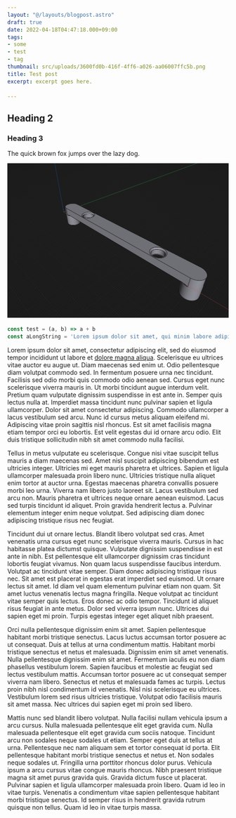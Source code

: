 ```yaml
---
layout: "@/layouts/blogpost.astro"
draft: true
date: 2022-04-18T04:47:18.000+09:00
tags:
- some
- test
- tag
thumbnail: src/uploads/3600fd0b-416f-4ff6-a026-aa06007ffc5b.png
title: Test post
excerpt: excerpt goes here.

---
```

## Heading 2

### Heading 3

The quick brown fox jumps over the lazy dog.

![test alt](src/uploads/cb6d779b-cc42-4eb2-9719-42e4989642bd.png "this is an image caption")

```js
const test = (a, b) => a + b
const aLongString = 'Lorem ipsum dolor sit amet, qui minim labore adipisicing minim sint cillum sint consectetur cupidatat.'
```

Lorem ipsum dolor sit amet, consectetur adipiscing elit, sed do eiusmod tempor incididunt ut labore et [dolore magna aliqua](google.com). Scelerisque eu ultrices vitae auctor eu augue ut. Diam maecenas sed enim ut. Odio pellentesque diam volutpat commodo sed. In fermentum posuere urna nec tincidunt. Facilisis sed odio morbi quis commodo odio aenean sed. Cursus eget nunc scelerisque viverra mauris in. Ut morbi tincidunt augue interdum velit. Pretium quam vulputate dignissim suspendisse in est ante in. Semper quis lectus nulla at. Imperdiet massa tincidunt nunc pulvinar sapien et ligula ullamcorper. Dolor sit amet consectetur adipiscing. Commodo ullamcorper a lacus vestibulum sed arcu. Nunc id cursus metus aliquam eleifend mi. Adipiscing vitae proin sagittis nisl rhoncus. Est sit amet facilisis magna etiam tempor orci eu lobortis. Est velit egestas dui id ornare arcu odio. Elit duis tristique sollicitudin nibh sit amet commodo nulla facilisi.

Tellus in metus vulputate eu scelerisque. Congue nisi vitae suscipit tellus mauris a diam maecenas sed. Amet nisl suscipit adipiscing bibendum est ultricies integer. Ultricies mi eget mauris pharetra et ultrices. Sapien et ligula ullamcorper malesuada proin libero nunc. Ultricies tristique nulla aliquet enim tortor at auctor urna. Egestas maecenas pharetra convallis posuere morbi leo urna. Viverra nam libero justo laoreet sit. Lacus vestibulum sed arcu non. Mauris pharetra et ultrices neque ornare aenean euismod. Lacus sed turpis tincidunt id aliquet. Proin gravida hendrerit lectus a. Pulvinar elementum integer enim neque volutpat. Sed adipiscing diam donec adipiscing tristique risus nec feugiat.

Tincidunt dui ut ornare lectus. Blandit libero volutpat sed cras. Amet venenatis urna cursus eget nunc scelerisque viverra mauris. Cursus in hac habitasse platea dictumst quisque. Vulputate dignissim suspendisse in est ante in nibh. Est pellentesque elit ullamcorper dignissim cras tincidunt lobortis feugiat vivamus. Non quam lacus suspendisse faucibus interdum. Volutpat ac tincidunt vitae semper. Diam donec adipiscing tristique risus nec. Sit amet est placerat in egestas erat imperdiet sed euismod. Ut ornare lectus sit amet. Id diam vel quam elementum pulvinar etiam non quam. Sit amet luctus venenatis lectus magna fringilla. Neque volutpat ac tincidunt vitae semper quis lectus. Eros donec ac odio tempor. Tincidunt id aliquet risus feugiat in ante metus. Dolor sed viverra ipsum nunc. Ultrices dui sapien eget mi proin. Turpis egestas integer eget aliquet nibh praesent.

Orci nulla pellentesque dignissim enim sit amet. Sapien pellentesque habitant morbi tristique senectus. Lacus luctus accumsan tortor posuere ac ut consequat. Duis at tellus at urna condimentum mattis. Habitant morbi tristique senectus et netus et malesuada. Dignissim enim sit amet venenatis. Nulla pellentesque dignissim enim sit amet. Fermentum iaculis eu non diam phasellus vestibulum lorem. Sapien faucibus et molestie ac feugiat sed lectus vestibulum mattis. Accumsan tortor posuere ac ut consequat semper viverra nam libero. Senectus et netus et malesuada fames ac turpis. Lectus proin nibh nisl condimentum id venenatis. Nisl nisi scelerisque eu ultrices. Vestibulum lorem sed risus ultricies tristique. Volutpat odio facilisis mauris sit amet massa. Nec ultrices dui sapien eget mi proin sed libero.

Mattis nunc sed blandit libero volutpat. Nulla facilisi nullam vehicula ipsum a arcu cursus. Nulla malesuada pellentesque elit eget gravida cum. Nulla malesuada pellentesque elit eget gravida cum sociis natoque. Tincidunt arcu non sodales neque sodales ut etiam. Semper eget duis at tellus at urna. Pellentesque nec nam aliquam sem et tortor consequat id porta. Elit pellentesque habitant morbi tristique senectus et netus et. Non sodales neque sodales ut. Fringilla urna porttitor rhoncus dolor purus. Vehicula ipsum a arcu cursus vitae congue mauris rhoncus. Nibh praesent tristique magna sit amet purus gravida quis. Gravida dictum fusce ut placerat. Pulvinar sapien et ligula ullamcorper malesuada proin libero. Quam id leo in vitae turpis. Venenatis a condimentum vitae sapien pellentesque habitant morbi tristique senectus. Id semper risus in hendrerit gravida rutrum quisque non tellus. Quam id leo in vitae turpis massa.